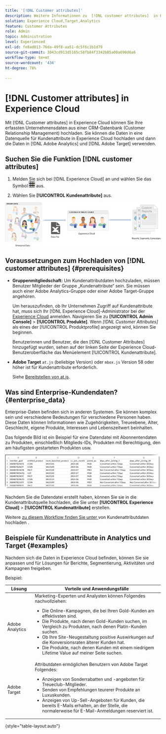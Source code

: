```yaml
---
title: '[!DNL Customer attributes]'
description: Weitere Informationen zu  [!DNL customer attributes]  in Experience Cloud. Erfahren Sie, wie Sie Kundenattributdaten für die Verwendung in Adobe Analytics und Adobe Target hochladen.
solution: Experience Cloud,Target,Analytics
feature: Customer Attributes
role: Admin
topic: Administration
level: Experienced
exl-id: fe8ad013-76da-49f8-aa51-dc5f6c1b1d79
source-git-commit: 3043cd913d5165c58fb84f3342b05a00a690d6a6
workflow-type: tm+mt
source-wordcount: '434'
ht-degree: 78%

---
```


# [!DNL Customer attributes] in Experience Cloud

Mit [!DNL Customer attributes] in Experience Cloud können Sie Ihre erfassten Unternehmensdaten aus einer CRM-Datenbank (Customer Relationship Management) hochladen. Sie können die Daten in eine Datenquelle für Kundenattribute in Experience Cloud hochladen und dann die Daten in [!DNL Adobe Analytics] und [!DNL Adobe Target] verwenden.

## Suchen Sie die Funktion [!DNL customer attributes]

1. Melden Sie sich bei [!DNL Experience Cloud] an und wählen Sie das Symbol ![Menü](assets/menu-icon.png) aus.

1. Wählen Sie **[!UICONTROL Kundenattribute]** aus.

![Übersicht über Kundenattribute](assets/custom_reports.png)

## Voraussetzungen zum Hochladen von [!DNL customer attributes] {#prerequisites}

* **Gruppenmitgliedschaft:** Um Kundenattributdaten hochzuladen, müssen Benutzer Mitglieder der Gruppe „Kundenattribute“ sein. Sie müssen auch einer Adobe Analytics-Gruppe oder einer Adobe Target-Gruppe angehören.

  Um herauszufinden, ob Ihr Unternehmen Zugriff auf Kundenattribute hat, muss sich Ihr [!DNL Experience Cloud]-Administrator bei der [Experience Cloud](https://experience.adobe.com) anmelden. Navigieren Sie zu **[!UICONTROL Admin Console]** > **[!UICONTROL Produkte]**. Wenn *[!DNL Customer Attributes]* als eines der [!UICONTROL Produktprofile] angezeigt wird, können Sie beginnen.

  Benutzerinnen und Benutzer, die den [!DNL Customer Attributes] hinzugefügt wurden, sehen auf der linken Seite der Experience Cloud-Benutzeroberfläche das Menüelement [!UICONTROL Kundenattribute].

* **Adobe Target** `at.js` (beliebige Version) oder `mbox.js` Version 58 oder höher ist für Kundenattribute erforderlich.

  Siehe [Bereitstellen von at.js](https://experienceleague.adobe.com/docs/target-dev/developer/client-side/overview.html?lang=de).

## Was sind Enterprise-Kundendaten? {#enterprise_data}

Enterprise-Daten befinden sich in anderen Systemen. Sie können komplex sein und verschiedene Bedeutungen für verschiedene Personen haben. Diese Daten können Informationen wie Zugehörigkeiten, Treueebene, Alter, Geschlecht, eigene Produkte, Interessen und Lebenszeitwert beinhalten.

Das folgende Bild ist ein Beispiel für eine Datendatei mit Abonnentendaten zu Produkten, einschließlich Mitglieds-IDs, Produkten mit Berechtigung, den am häufigsten gestarteten Produkten usw.

![Was sind Unternehmens-Kundendaten?](assets/01_crs_usecase.png)

Nachdem Sie die Datendatei erstellt haben, können Sie sie in die Kundenattributquelle hochladen, die Sie unter **[!UICONTROL Experience Cloud]** > **[!UICONTROL Kundenattribute]** erstellen.

Weitere [ zu diesem Workflow finden Sie unter ](t-crs-usecase.md) von Kundenattributdaten hochladen .

## Beispiele für Kundenattribute in Analytics und Target {#examples}

Nachdem sich die Daten in Experience Cloud befinden, können Sie sie anpassen und für Lösungen für Berichte, Segmentierung, Aktivitäten und Kampagnen freigeben.

Beispiel:

| Lösung | Vorteile und Anwendungsfälle |
|--- |--- |
| Adobe Analytics | Marketing-Experten und Analysten können Folgendes nachvollziehen:<ul><li>Die Online-Kampagnen, die bei Ihren Gold-Kunden am effektivsten sind.</li><li>Die Produkte, nach denen Gold-Kunden suchen, im Vergleich zu Produkten, nach denen Platin-Kunden suchen.</li><li>Ob Ihre Site-Neugestaltung positive Auswirkungen auf die Konversionsraten älterer Kunden hat.</li><li>Die Produkte, nach denen Kunden mit einem niedrigem Lifetime Value auf meiner Seite suchen.</li></ul> |
| Adobe Target | Attributdaten ermöglichen Benutzern von Adobe Target Folgendes:<ul><li>Anzeigen von Sonderrabatten und -angeboten für Treueclub-Mitglieder.</li><li>Senden von Empfehlungen teurerer Produkte an Luxuskunden.</li><li>Anzeigen von Up-Sell-Angeboten für Kunden, die bereits E-Mails erhalten, an der Stelle, die normalerweise für E-Mail-Anmeldungen reserviert ist.</li></ul> |

{style="table-layout:auto"}

